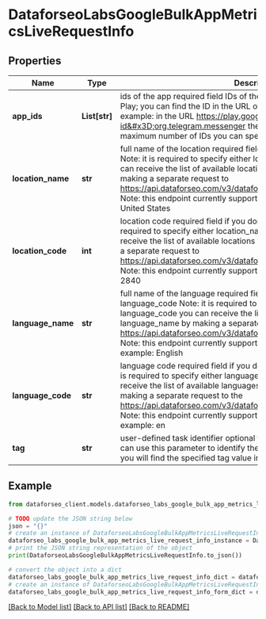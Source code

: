 # DataforseoLabsGoogleBulkAppMetricsLiveRequestInfo


## Properties

Name | Type | Description | Notes
------------ | ------------- | ------------- | -------------
**app_ids** | **List[str]** | ids of the app required field IDs of the mobile applications on Google Play; you can find the ID in the URL of every app listed on Google Play; example: in the URL https://play.google.com/store/apps/details?id&#x3D;org.telegram.messenger the id is org.telegram.messenger; the maximum number of IDs you can specify in this field is 1000 | [optional] 
**location_name** | **str** | full name of the location required field if you don’t specify location_code Note: it is required to specify either location_name or location_code you can receive the list of available locations with their location_name by making a separate request to https://api.dataforseo.com/v3/dataforseo_labs/locations_and_languages; Note: this endpoint currently supports the US location only; example: United States | [optional] 
**location_code** | **int** | location code required field if you don’t specify location_name Note: it is required to specify either location_name or location_code you can receive the list of available locations with their location_code by making a separate request to https://api.dataforseo.com/v3/dataforseo_labs/locations_and_languages; Note: this endpoint currently supports the US location only; example: 2840 | [optional] 
**language_name** | **str** | full name of the language required field if you don’t specify language_code Note: it is required to specify either language_name or language_code you can receive the list of available languages with their language_name by making a separate request to the https://api.dataforseo.com/v3/dataforseo_labs/locations_and_languages; Note: this endpoint currently supports the English language only; example: English | [optional] 
**language_code** | **str** | language code required field if you don’t specify language_name Note: it is required to specify either language_name or language_code you can receive the list of available languages with their language_code by making a separate request to the https://api.dataforseo.com/v3/dataforseo_labs/locations_and_languages; Note: this endpoint currently supports the English language only example: en | [optional] 
**tag** | **str** | user-defined task identifier optional field the character limit is 255 you can use this parameter to identify the task and match it with the result you will find the specified tag value in the data object of the response | [optional] 

## Example

```python
from dataforseo_client.models.dataforseo_labs_google_bulk_app_metrics_live_request_info import DataforseoLabsGoogleBulkAppMetricsLiveRequestInfo

# TODO update the JSON string below
json = "{}"
# create an instance of DataforseoLabsGoogleBulkAppMetricsLiveRequestInfo from a JSON string
dataforseo_labs_google_bulk_app_metrics_live_request_info_instance = DataforseoLabsGoogleBulkAppMetricsLiveRequestInfo.from_json(json)
# print the JSON string representation of the object
print(DataforseoLabsGoogleBulkAppMetricsLiveRequestInfo.to_json())

# convert the object into a dict
dataforseo_labs_google_bulk_app_metrics_live_request_info_dict = dataforseo_labs_google_bulk_app_metrics_live_request_info_instance.to_dict()
# create an instance of DataforseoLabsGoogleBulkAppMetricsLiveRequestInfo from a dict
dataforseo_labs_google_bulk_app_metrics_live_request_info_form_dict = dataforseo_labs_google_bulk_app_metrics_live_request_info.from_dict(dataforseo_labs_google_bulk_app_metrics_live_request_info_dict)
```
[[Back to Model list]](../README.md#documentation-for-models) [[Back to API list]](../README.md#documentation-for-api-endpoints) [[Back to README]](../README.md)


